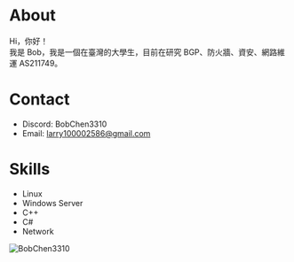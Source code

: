 # About

Hi，你好！  
我是 Bob，我是一個在臺灣的大學生，目前在研究 BGP、防火牆、資安、網路維運 AS211749。

# Contact

- Discord: BobChen3310
- Email: [larry100002586@gmail.com](mailto:larry100002586@gmail.com)

# Skills

- Linux
- Windows Server
- C++
- C#
- Network

![BobChen3310](https://discord-readme-badge.vercel.app/api?id=476186360844124160)